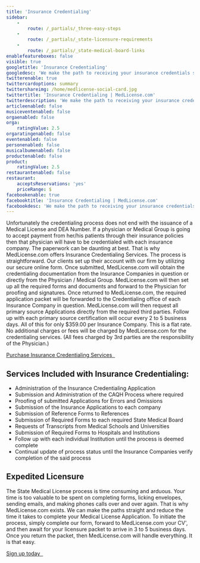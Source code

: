 ```yaml
---
title: 'Insurance Credentialing'
sidebar:
    -
        route: /_partials/_three-easy-steps
    -
        route: /_partials/_state-licensure-requirements
    -
        route: /_partials/_state-medical-board-links
enablefeatureboxes: false
visible: true
googletitle: 'Insurance Credentialing'
googledesc: 'We make the path to receiving your insurance credentials straightforward and reduce the time it takes to complete your Insurance Credentialing Process. To initiate the process, simply complete our form, forward to MedLicense.com your CV, and then await for your licensure packet to arrive in 3 to 5 business days.'
twitterenable: true
twittercardoptions: summary
twittershareimg: /home/medlicense-social-card.jpg
twittertitle: 'Insurance Credentialing | MedLicense.com'
twitterdescription: 'We make the path to receiving your insurance credentials straightforward and reduce the time it takes to complete your Insurance Credentialing Process. To initiate the process, simply complete our form, forward to MedLicense.com your CV, and then await for your licensure packet to arrive in 3 to 5 business days.'
articleenabled: false
musiceventenabled: false
orgaenabled: false
orga:
    ratingValue: 2.5
orgaratingenabled: false
eventenabled: false
personenabled: false
musicalbumenabled: false
productenabled: false
product:
    ratingValue: 2.5
restaurantenabled: false
restaurant:
    acceptsReservations: 'yes'
    priceRange: $
facebookenable: true
facebooktitle: 'Insurance Credentialing | MedLicense.com'
facebookdesc: 'We make the path to receiving your insurance credentials straightforward and reduce the time it takes to complete your Insurance Credentialing Process. To initiate the process, simply complete our form, forward to MedLicense.com your CV, and then await for your licensure packet to arrive in 3 to 5 business days.'
---
```


<p>Unfortunately the credentialing process does not end with the issuance of a Medical License and DEA Number. If a physician or Medical Group is going to accept payment from her/his patients through their insurance policies then that physician will have to be credentialed with each insurance company. The paperwork can be daunting at best. That is why MedLicense.com offers Insurance Credentialing Services. The process is straightforward. Our clients set up their account with our firm by utilizing our secure online form. Once submitted, MedLicense.com will obtain the credentialing documentation from the Insurance Companies in question or directly from the Physician / Medical Group. MedLicense.com will then set up all the required forms and documents and forward to the Physician for proofing and signatures. Once returned to MedLicense.com, the required application packet will be forwarded to the Credentialing office of each Insurance Company in question. MedLicense.com will then request all primary source Applications directly from the required third parties. Follow up with each primary source certification will occur every 2 to 5 business days. All of this for only $359.00 per Insurance Company. This is a flat rate. No additional charges or fees will be charged by MedLicense.com for the credentialing services. (All fees charged by 3rd parties are the responsibility of the Physician.)</p>
<p><a class="btn btn-secondary" href="https://www.secure-access.net/~medlicense/maaform/purchaseinsurance.html">Purchase Insurance Credentialing Services <em class="fa fa-sm fa-play" aria-hidden="true">&nbsp;</em></a></p>
<h2 id="mcetoc_1cec8sl0r0">Services Included with Insurance Credentialing:</h2>
<ul>
<li>Administration of the Insurance Credentialing Application</li>
<li>Submission and Administration of the CAQH Process where required</li>
<li>Proofing of submitted Applications for Errors and Omissions</li>
<li>Submission of the Insurance Applications to each company</li>
<li>Submission of Reference Forms to References</li>
<li>Submission of Required Forms to each required State Medical Board</li>
<li>Requests of Transcripts from Medical Schools and Universities</li>
<li>Submission of Required Forms to Hospitals and Institutions</li>
<li>Follow up with each individual Institution until the process is deemed complete</li>
<li>Continual update of process status until the Insurance Companies verify completion of the said process</li>
</ul>
<h2 id="mcetoc_1cec8sl0r1">Expedited Licensure</h2>
<p>The State Medical License process is time consuming and arduous. Your time is too valuable to be spent on completing forms, licking envelopes, sending emails, and making phones calls over and over again. That is why MedLicense.com exists. We can make the paths straight and reduce the time it takes to complete your Medical License Application. To initiate the process, simply complete our form, forward to MedLicense.com your CV', and then await for your licensure packet to arrive in 3 to 5 business days. Once you return the packet, then MedLicense.com will handle everything. It is that easy.</p>
<p><a class="btn btn-secondary" href="../../pricing">Sign up today <em class="fa fa-sm fa-play" aria-hidden="true">&nbsp;</em></a>&nbsp;</p>